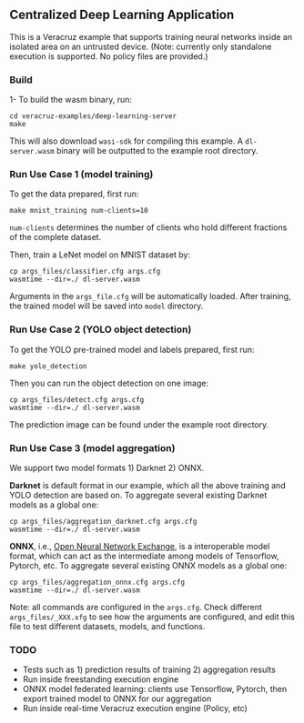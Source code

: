 ## Centralized Deep Learning Application

This is a Veracruz example that supports training neural networks inside an isolated area on an untrusted device.
(Note: currently only standalone execution is supported. No policy files are provided.)


### Build

1- To build the wasm binary, run:
```
cd veracruz-examples/deep-learning-server
make
```
This will also download `wasi-sdk` for compiling this example. A `dl-server.wasm` binary will be outputted to the example root directory.


### Run Use Case  1 (model training)

To get the data prepared, first run:
```
make mnist_training num-clients=10
```
`num-clients` determines the number of clients who hold different fractions of the complete dataset.

Then, train a LeNet model on MNIST dataset by:
```
cp args_files/classifier.cfg args.cfg
wasmtime --dir=./ dl-server.wasm
```

Arguments in the `args_file.cfg` will be automatically loaded. After training, the trained model will be saved into `model` directory.


### Run Use Case 2 (YOLO object detection)

To get the YOLO pre-trained model and labels prepared, first run:
```
make yolo_detection
```

Then you can run the object detection on one image:
```
cp args_files/detect.cfg args.cfg
wasmtime --dir=./ dl-server.wasm
```

The prediction image can be found under the example root directory.


### Run Use Case 3 (model aggregation)

We support two model formats 1) Darknet 2) ONNX.

**Darknet** is default format in our example, which all the above training and YOLO detection are based on.
To aggregate several existing Darknet models as a global one:
```
cp args_files/aggregation_darknet.cfg args.cfg
wasmtime --dir=./ dl-server.wasm
```

**ONNX**, i.e., [Open Neural Network Exchange](https://onnx.ai/), is a interoperable model format, which can act as the intermediate among models of Tensorflow, Pytorch, etc.
To aggregate several existing ONNX models as a global one:
```
cp args_files/aggregation_onnx.cfg args.cfg
wasmtime --dir=./ dl-server.wasm
```


Note: all commands are configured in the `args.cfg`. Check different `args_files/_XXX.xfg` to see how the arguments are configured, and edit this file to test different datasets, models, and functions.


### TODO
- Tests such as 1) prediction results of training 2) aggregation results
- Run inside freestanding execution engine
- ONNX model federated learning: clients use Tensorflow, Pytorch, then export trained model to ONNX for our aggregation
- Run inside real-time Veracruz execution engine (Policy, etc)